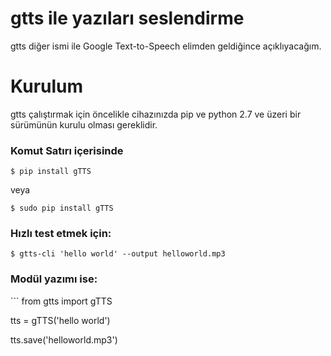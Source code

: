 # gtts ile yazıları seslendirme
<p>
gtts diğer ismi ile Google Text-to-Speech elimden geldiğince açıklıyacağım.
<p>

# Kurulum
<p> 
gtts çalıştırmak için öncelikle cihazınızda pip ve python 2.7 ve üzeri bir sürümünün kurulu olması gereklidir.
</p>
<h3>Komut Satırı içerisinde</h3>

```$ pip install gTTS```

veya

```$ sudo pip install gTTS```

<h3>Hızlı test etmek için: </h3>

```$ gtts-cli 'hello world' --output helloworld.mp3```

 <h3>Modül yazımı ise: </h3>
```
from gtts import gTTS

tts = gTTS('hello world')

tts.save('helloworld.mp3')
```
